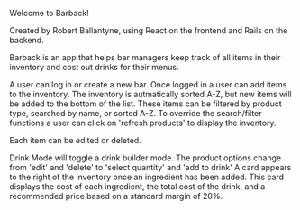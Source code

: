 Welcome to Barback!

Created by Robert Ballantyne, using React on the frontend and Rails on the backend. 

Barback is an app that helps bar managers keep track of all items in their inventory and cost out drinks for their menus. 

A user can log in or create a new bar. 
Once logged in a user can add items to the inventory. 
The inventory is autmatically sorted A-Z, but new items will be added to the bottom of the list. 
These items can be filtered by product type, searched by name, or sorted A-Z.
To override the search/filter functions a user can click on 'refresh products' to display the inventory. 

Each item can be edited or deleted. 

Drink Mode will toggle a drink builder mode.
The product options change from 'edit' and 'delete' to 'select quantity' and 'add to drink'
A card appears to the right of the inventory once an ingredient has been added. 
This card displays the cost of each ingredient, the total cost of the drink, and a recommended price based on a standard margin of 20%. 

